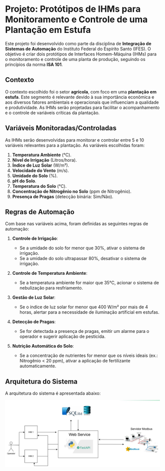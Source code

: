 # Projeto: Protótipos de IHMs para Monitoramento e Controle de uma Plantação em Estufa

Este projeto foi desenvolvido como parte da disciplina de **Integração de Sistemas de Automação** do Instituto Federal do Espírito Santo (IFES). O objetivo é criar dois protótipos de Interfaces Homem-Máquina (IHMs) para o monitoramento e controle de uma planta de produção, seguindo os princípios da norma **ISA 101**.

## Contexto

O contexto escolhido foi o setor **agrícola**, com foco em uma **plantação em estufa**. Este segmento é relevante devido à sua importância econômica e aos diversos fatores ambientais e operacionais que influenciam a qualidade e produtividade. As IHMs serão projetadas para facilitar o acompanhamento e o controle de variáveis críticas da plantação.

## Variáveis Monitoradas/Controladas

As IHMs serão desenvolvidas para monitorar e controlar entre 5 e 10 variáveis relevantes para a plantação. As variáveis escolhidas foram:

1. **Temperatura Ambiente** (°C).
2. **Nível de Irrigação** (Litros/hora).
3. **Índice de Luz Solar** (W/m²).
4. **Velocidade do Vento** (m/s).
5. **Umidade do Solo** (%).
6. **pH do Solo**.
7. **Temperatura do Solo** (°C).
8. **Concentração de Nitrogênio no Solo** (ppm de Nitrogênio).
9. **Presença de Pragas** (detecção binária: Sim/Não).

## Regras de Automação

Com base nas variáveis acima, foram definidas as seguintes regras de automação:

1. **Controle de Irrigação**:

   - Se a umidade do solo for menor que 30%, ativar o sistema de irrigação.
   - Se a umidade do solo ultrapassar 80%, desativar o sistema de irrigação.

2. **Controle de Temperatura Ambiente**:

   - Se a temperatura ambiente for maior que 35°C, acionar o sistema de nebulização para resfriamento.

3. **Gestão de Luz Solar**:

   - Se o índice de luz solar for menor que 400 W/m² por mais de 4 horas, alertar para a necessidade de iluminação artificial em estufas.

4. **Detecção de Pragas**:

   - Se for detectada a presença de pragas, emitir um alarme para o operador e sugerir aplicação de pesticida.

5. **Nutrição Automática do Solo**:
   - Se a concentração de nutrientes for menor que os níveis ideais (ex.: Nitrogênio < 20 ppm), ativar a aplicação de fertilizante automaticamente.

## Arquitetura do Sistema

A arquitetura do sistema é apresentada abaixo:

![Arquitetura do Sistema](images/asi-project.jpg)
